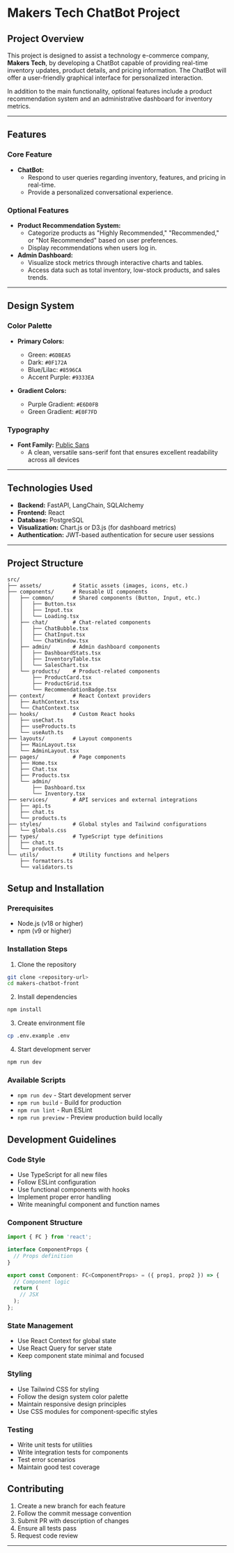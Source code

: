 # Makers Tech ChatBot Project

## Project Overview
This project is designed to assist a technology e-commerce company, **Makers Tech**, by developing a ChatBot capable of providing real-time inventory updates, product details, and pricing information. The ChatBot will offer a user-friendly graphical interface for personalized interaction.

In addition to the main functionality, optional features include a product recommendation system and an administrative dashboard for inventory metrics.

---

## Features

### Core Feature
- **ChatBot:**
  - Respond to user queries regarding inventory, features, and pricing in real-time.
  - Provide a personalized conversational experience.

### Optional Features
- **Product Recommendation System:**
  - Categorize products as "Highly Recommended," "Recommended," or "Not Recommended" based on user preferences.
  - Display recommendations when users log in.
- **Admin Dashboard:**
  - Visualize stock metrics through interactive charts and tables.
  - Access data such as total inventory, low-stock products, and sales trends.

---

## Design System

### Color Palette
- **Primary Colors:**
  - Green: `#6DBEA5`
  - Dark: `#0F172A`
  - Blue/Lilac: `#8596CA`
  - Accent Purple: `#9333EA`

- **Gradient Colors:**
  - Purple Gradient: `#E6D0FB`
  - Green Gradient: `#E0F7FD`

### Typography
- **Font Family:** [Public Sans](https://fonts.google.com/specimen/Public+Sans)
  - A clean, versatile sans-serif font that ensures excellent readability across all devices

---

## Technologies Used
- **Backend:** FastAPI, LangChain, SQLAlchemy
- **Frontend:**  React
- **Database:** PostgreSQL
- **Visualization:** Chart.js or D3.js (for dashboard metrics)
- **Authentication:** JWT-based authentication for secure user sessions

---

## Project Structure
```
src/
├── assets/          # Static assets (images, icons, etc.)
├── components/      # Reusable UI components
│   ├── common/      # Shared components (Button, Input, etc.)
│   │   ├── Button.tsx
│   │   ├── Input.tsx
│   │   └── Loading.tsx
│   ├── chat/        # Chat-related components
│   │   ├── ChatBubble.tsx
│   │   ├── ChatInput.tsx
│   │   └── ChatWindow.tsx
│   ├── admin/       # Admin dashboard components
│   │   ├── DashboardStats.tsx
│   │   ├── InventoryTable.tsx
│   │   └── SalesChart.tsx
│   └── products/    # Product-related components
│       ├── ProductCard.tsx
│       ├── ProductGrid.tsx
│       └── RecommendationBadge.tsx
├── context/         # React Context providers
│   ├── AuthContext.tsx
│   └── ChatContext.tsx
├── hooks/           # Custom React hooks
│   ├── useChat.ts
│   ├── useProducts.ts
│   └── useAuth.ts
├── layouts/         # Layout components
│   ├── MainLayout.tsx
│   └── AdminLayout.tsx
├── pages/           # Page components
│   ├── Home.tsx
│   ├── Chat.tsx
│   ├── Products.tsx
│   └── admin/
│       ├── Dashboard.tsx
│       └── Inventory.tsx
├── services/        # API services and external integrations
│   ├── api.ts
│   ├── chat.ts
│   └── products.ts
├── styles/          # Global styles and Tailwind configurations
│   └── globals.css
├── types/           # TypeScript type definitions
│   ├── chat.ts
│   └── product.ts
└── utils/           # Utility functions and helpers
    ├── formatters.ts
    └── validators.ts
```

## Setup and Installation

### Prerequisites
- Node.js (v18 or higher)
- npm (v9 or higher)

### Installation Steps
1. Clone the repository
```bash
git clone <repository-url>
cd makers-chatbot-front
```

2. Install dependencies
```bash
npm install
```

3. Create environment file
```bash
cp .env.example .env
```

4. Start development server
```bash
npm run dev
```

### Available Scripts
- `npm run dev` - Start development server
- `npm run build` - Build for production
- `npm run lint` - Run ESLint
- `npm run preview` - Preview production build locally

## Development Guidelines

### Code Style
- Use TypeScript for all new files
- Follow ESLint configuration
- Use functional components with hooks
- Implement proper error handling
- Write meaningful component and function names

### Component Structure
```typescript
import { FC } from 'react';

interface ComponentProps {
  // Props definition
}

export const Component: FC<ComponentProps> = ({ prop1, prop2 }) => {
  // Component logic
  return (
    // JSX
  );
};
```

### State Management
- Use React Context for global state
- Use React Query for server state
- Keep component state minimal and focused

### Styling
- Use Tailwind CSS for styling
- Follow the design system color palette
- Maintain responsive design principles
- Use CSS modules for component-specific styles

### Testing
- Write unit tests for utilities
- Write integration tests for components
- Test error scenarios
- Maintain good test coverage

## Contributing
1. Create a new branch for each feature
2. Follow the commit message convention
3. Submit PR with description of changes
4. Ensure all tests pass
5. Request code review

---